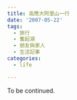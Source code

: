 ```yaml
---
title: 高應大阿里山一行
date: '2007-05-22'
tags:
  - 旅行
  - 奮起湖
  - 朋友與家人
  - 生活記事
categories:
  - life

---
```

  
  
To be continued.